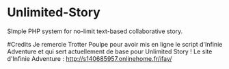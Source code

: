Unlimited-Story
===============

SImple PHP system for no-limit text-based collaborative story.

#Credits
Je remercie Trotter Poulpe pour avoir mis en ligne le script d'Infinie Adventure
et qui sert actuellement de base pour Unlimited Story !
Le site d'Infinie Adventure : http://s140685957.onlinehome.fr/ifav/

